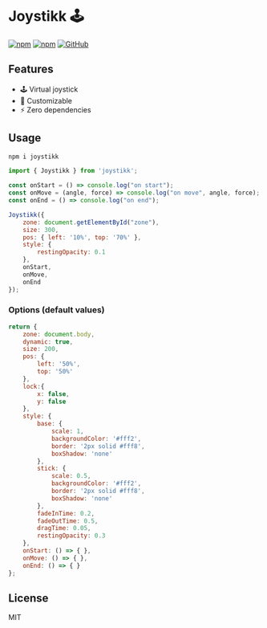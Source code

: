 # Joystikk :joystick:

[![npm](https://img.shields.io/npm/v/joystikk)](https://www.npmjs.com/package/joystikk)
[![npm](https://img.shields.io/npm/dm/joystikk)](https://www.npmjs.com/package/joystikk)
[![GitHub](https://img.shields.io/github/license/eekelof/joystikk)](https://github.com/git/git-scm.com/blob/main/MIT-LICENSE.txt)

## Features
- :joystick: Virtual joystick
- :hammer: Customizable
- :zap: Zero dependencies

## Usage
```bash
npm i joystikk
```

```javascript
import { Joystikk } from 'joystikk';

const onStart = () => console.log("on start");
const onMove = (angle, force) => console.log("on move", angle, force);
const onEnd = () => console.log("on end");

Joystikk({
    zone: document.getElementById("zone"),
    size: 300,
    pos: { left: '10%', top: '70%' },
    style: {
        restingOpacity: 0.1
    },
    onStart,
    onMove,
    onEnd
});
```

### Options (default values)
```javascript
return {
    zone: document.body,
    dynamic: true,
    size: 200,
    pos: {
        left: '50%',
        top: '50%'
    },
    lock:{
        x: false,        
        y: false        
    },
    style: {
        base: {
            scale: 1,
            backgroundColor: '#fff2',
            border: '2px solid #fff8',
            boxShadow: 'none'
        },
        stick: {
            scale: 0.5,
            backgroundColor: '#fff2',
            border: '2px solid #fff8',
            boxShadow: 'none'
        },
        fadeInTime: 0.2,
        fadeOutTime: 0.5,
        dragTime: 0.05,
        restingOpacity: 0.3
    },
    onStart: () => { },
    onMove: () => { },
    onEnd: () => { }
};
```

## License
MIT